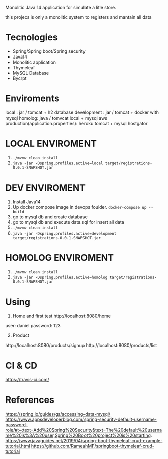 Monolitic Java 14 application
for simulate a litle store.

this projecs is only a monolitic system to registers and mantain all data 

# Tecnologies
<ul>
    <li>Spring/Spring boot/Spring security</li>
    <li>Java14</li>
    <li>Monolitic application</li>
    <li>Thymeleaf </li>
    <li>MySQL Database</li>
    <li>Bycrpt </li>
</ul>


# Enviroments 

local : jar / tomcat + h2 database
development : jar / tomcat + docker with mysql
homolog: java / tomvcat local + mysql aws 
production(application.properties): heroku tomcat + mysql hostgator  

# LOCAL ENVIROMENT 

1. `./mvmw clean install`
2. `java -jar -Dspring.profiles.active=local target/registrations-0.0.1-SNAPSHOT.jar`

# DEV ENVIROMENT 

1. Install Java14
2. Up docker compose image in devops foulder.
`docker-compose up --build`
3. go to mysql db and create database 
4. go to mysql db and execute data.sql for insert all data  
5. `./mvmw clean install`
6. `java -jar -Dspring.profiles.active=development target/registrations-0.0.1-SNAPSHOT.jar`


# HOMOLOG ENVIROMENT 

1. `./mvmw clean install`
2. `java -jar -Dspring.profiles.active=homolog target/registrations-0.0.1-SNAPSHOT.jar`

# Using

1. Home and first test
http://localhost:8080/home

user: daniel
password: 123 

2. Product 

http://localhost:8080/products/signup
http://localhost:8080/products/list


# CI & CD

https://travis-ci.com/

# References

https://spring.io/guides/gs/accessing-data-mysql/
https://www.appsdeveloperblog.com/spring-security-default-username-password-role/#:~:text=Add%20Spring%20Security&text=The%20default%20username%20is%3A%20user,Spring%20Boot%20project%20is%20starting.
https://www.javaguides.net/2019/04/spring-boot-thymeleaf-crud-example-tutorial.html
https://github.com/RameshMF/springboot-thymeleaf-crud-tutorial
